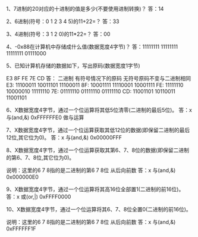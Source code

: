 1、7进制的20对应的十进制的值是多少(不要使用进制转换)？
答：14

2、6进制(符号：0 1 2 3 4 5)的11+22=？
答：33

3、4进制(符号：3 1 2 0)的11*22=？
答：00

4、-0x88在计算机中存储成什么值(数据宽度4字节)？
答：11111111 11111111 11111111 01111000

5、已知计算机存储的数据如下，写出原码(数据宽度1字节)

E3 8F FE 7E CD
答：
      二进制     有符号情况下的原码  无符号原码不变与二进制相同
E3:  11100011    10011101            11100011
8F:  10001111    11110001	         10001111
FE:  11111110    10000010            11111110
7E:  01111110    01111110            01111110
CD:  11001101    10110011            11001101

6、X数据宽度4字节，通过一个位运算将其低5位清零(二进制的最后5位)。
答：x 与(and,&) 0xFFFFFFE0 做与运算

7、X数据宽度4字节，通过一个位运算获取其低12位的数据(即保留二进制的最后12位,其它位为0)。
答：x 与(and,&) 0x00000FFF

8、X数据宽度4字节，通过一个位运算获取其第6、7、8位的数据(即保留二进制的第6、7、8位,其它位为0)。

说明：这里的6 7 8指的是二进制的第6 7 8位  从后向前数
答：x 与(and,&) 0x000000E0

9、X数据宽度4字节，通过一个位运算将其高16位全部置1(二进制的前16位)。
答：x 或(or,|) 0xFFFF0000 

10、X数据宽度4字节，通过一个位运算将其6、7、8位全置0(二进制的前16位)。

说明：这里的6 7 8指的是二进制的第6 7 8位  从后向前数
答：x 与(and,&) 0xFFFFFF1F